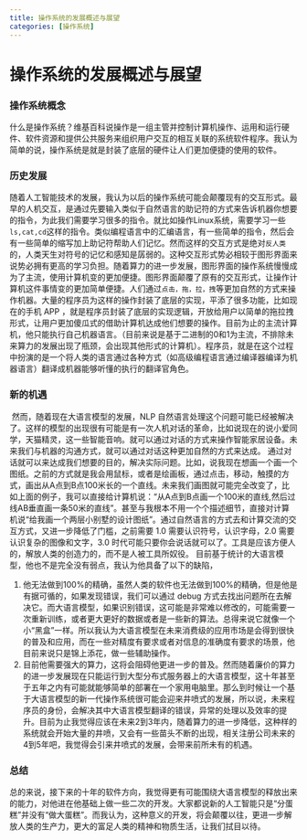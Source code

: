 ```yaml
---
title: 操作系统的发展概述与展望
categories: [操作系统]
---
```


# 操作系统的发展概述与展望

### 操作系统概念

什么是操作系统？维基百科说操作是一组主管并控制计算机操作、运用和运行硬件、软件资源和提供公共服务来组织用户交互的相互关联的系统软件程序。我认为简单的说，操作系统是就是封装了底层的硬件让人们更加便捷的使用的软件。

### 历史发展

​	随着人工智能技术的发展，我认为以后的操作系统可能会颠覆现有的交互形式。最早的人机交互，是通过先要输入类似于自然语言的助记符的方式来告诉机器你想要的指令，为此我们需要学习很多的指令。就比如操作Linux系统，需要学习一些`ls,cat,cd`这样的指令。类似编程语言中的汇编语言，有一些简单的指令，然后会有一些简单的缩写加上助记符帮助人们记忆。然而这样的交互方式是绝对`反人类`的，人类天生对符号的记忆和感知是孱弱的。这种交互形式势必相较于图形界面来说势必拥有更高的学习负担。
​	随着算力的进一步发展，图形界面的操作系统慢慢成为了主流，使用计算机变的更加便捷。图形界面颠覆了原有的交互形式，让操作计算机这件事情变的更加简单便捷。人们通过`点击，拖，拉，拽`等更加自然的方式来操作机器。大量的程序员为这样的操作封装了底层的实现，平添了很多功能，比如现在的手机 APP ，就是程序员封装了底层的实现逻辑，开放给用户以简单的拖拉拽形式，让用户更加傻瓜式的借助计算机达成他们想要的操作。
​	目前为止的主流计算机，他只能执行自己机器语言。（目前来说是基于二进制的0和1为主流，不排除未来算力的发展出现了瓶颈，会出现其他形式的计算机）。程序员，就是在这个过程中扮演的是一个将人类的语言通过各种方式（如高级编程语言通过编译器编译为机器语言）翻译成机器能够听懂的执行的翻译官角色。

### 新的机遇

​	然而，随着现在大语言模型的发展，NLP 自然语言处理这个问题可能已经被解决了。这样的模型的出现很有可能是有一次人机对话的革命，比如说现在的说小爱同学，天猫精灵，这一些智能音响。就可以通过对话的方式来操作智能家居设备。未来我们与机器的沟通方式，就可以通过对话这种更加自然的方式来达成。
通过对话就可以来达成我们想要的目的，解决实际问题。比如，说我现在想画一个画一个图纸。之前的方式就是我会用鼠标，或者是绘画板，通过点击，移动，触摸的方式，画出从A点到B点100米长的一个直线。未来我们画图就可能完全改变了，比如上面的例子，我可以直接给计算机说：“从A点到B点画一个100米的直线,然后过线AB垂直画一条50米的直线”。甚至与我根本不用一个个描述细节，直接对计算机说“给我画一个两层小别墅的设计图纸”。通过自然语言的方式去和计算交流的交互方式，又进一步降低了门槛，之前需要 1.0 需要认识符号，认识字母，2.0 需要认识复杂的图像和文字，3.0 时代可能只要你会说话就可以了。工具是应该方便人的，解放人类的创造力的，而不是人被工具所奴役。
目前基于统计的大语言模型，他也不是完全没有弱点，我认为他具备了以下的缺陷，

1. 他无法做到100%的精确，虽然人类的软件也无法做到100%的精确，但是他是有据可循的，如果发现错误，我们可以通过 debug 方式去找出问题所在去解决它。而大语言模型，如果识别错误，这可能是非常难以修改的，可能需要一次重新训练，或者更大更好的数据或者是一些新的算法。总得来说它就像一个小“黑盒”一样。所以我认为大语言模型在未来消费级的应用市场是会得到很快的普及和应用，而在一些对精度有要求或者对信息的准确度有要求的场景，他目前来说只是锦上添花，做一些辅助操作。
2. 目前他需要强大的算力，这将会阻碍他更进一步的普及。然而随着廉价的算力的进一步发展现在只能运行到大型分布式服务器上的大语言模型，这十年甚至于五年之内有可能就能够简单的部署在一个家用电脑里。那么到时候让一个基于大语言模型的新一代操作系统很可能会迎来井喷式的发展，所以说，未来程序员的身份，会解决其中大语言模型翻译的错误，异常的处理以及效率的提升。目前为止我觉得应该在未来2到3年内，随着算力的进一步降低，这种样的系统就会开始大量的井喷，又会有一些苗头不断的出现，相关注册公司未来的4到5年吧，我觉得会引来井喷式的发展，会带来前所未有的机遇。

### 总结

​	总的来说，接下来的十年的软件方向，我觉得更有可能围绕大语言模型的释放出来的能力，对他进在他基础上做一些二次的开发。大家都说新的人工智能只是“分蛋糕”并没有“做大蛋糕”。而我认为，这种意义的开发，将会颠覆以往，更进一步解放人类的生产力，更大的富足人类的精神和物质生活，让我们拭目以待。

